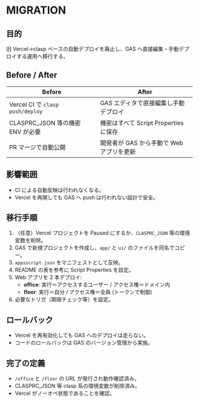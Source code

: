 # MIGRATION

## 目的
旧 Vercel→clasp ベースの自動デプロイを廃止し、GAS へ直接編集・手動デプロイする運用へ移行する。

## Before / After
| Before | After |
| ------ | ----- |
| Vercel CI で `clasp push/deploy` | GAS エディタで直接編集し手動デプロイ |
| CLASPRC_JSON 等の機密 ENV が必要 | 機密はすべて Script Properties に保存 |
| PR マージで自動公開 | 開発者が GAS から手動で Web アプリを更新 |

## 影響範囲
- CI による自動反映は行われなくなる。
- Vercel を再開しても GAS へ push は行われない設計で安全。

## 移行手順
1. （任意）Vercel プロジェクトを Paused にするか、`CLASPRC_JSON` 等の環境変数を削除。
2. GAS で新規プロジェクトを作成し、`app/` と `ui/` のファイルを同名でコピー。
3. `appsscript.json` をマニフェストとして反映。
4. README の表を参考に Script Properties を設定。
5. Web アプリを 2 本デプロイ:
   - **office**: 実行＝アクセスするユーザー / アクセス権＝ドメイン内
   - **floor**: 実行＝自分 / アクセス権＝全員 (トークンで制御)
6. 必要なトリガ（期限チェック等）を設定。

## ロールバック
- Vercel を再有効化しても GAS へのデプロイは走らない。
- コードのロールバックは GAS のバージョン管理から実施。

## 完了の定義
- `/office` と `/floor` の URL が発行され動作確認済み。
- CLASPRC_JSON 等 clasp 系の環境変数が削除済み。
- Vercel がノーオペ状態であることを確認。
